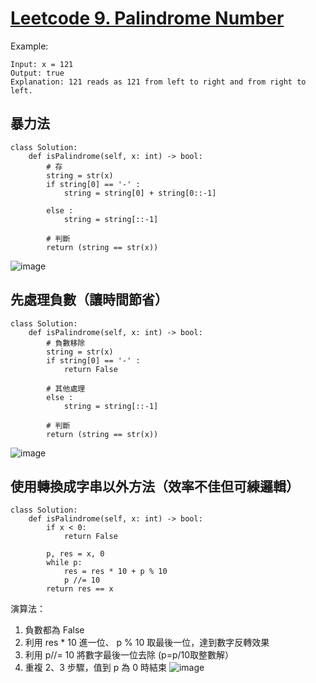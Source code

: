 # [Leetcode 9. Palindrome Number](https://leetcode.com/problems/palindrome-number/)

Example:
```
Input: x = 121
Output: true
Explanation: 121 reads as 121 from left to right and from right to left.
```

## 暴力法
```python3=
class Solution:
    def isPalindrome(self, x: int) -> bool:
        # 存
        string = str(x)
        if string[0] == '-' :
            string = string[0] + string[0::-1]
            
        else :
            string = string[::-1]
                        
        # 判斷
        return (string == str(x))
```
![image](https://user-images.githubusercontent.com/69243911/148691628-a7944ea4-00d0-436e-89e4-299b5e8a75bb.png)

## 先處理負數（讓時間節省）
```python3=
class Solution:
    def isPalindrome(self, x: int) -> bool:
        # 負數移除
        string = str(x)
        if string[0] == '-' :
            return False
        
        # 其他處理
        else :
            string = string[::-1]
                        
        # 判斷
        return (string == str(x))
```
![image](https://user-images.githubusercontent.com/69243911/148691866-d8305c4d-be8c-4add-bc0d-60083c52eb1c.png)

## 使用轉換成字串以外方法（效率不佳但可練邏輯）
```python3=
class Solution:
    def isPalindrome(self, x: int) -> bool:
        if x < 0:
            return False
        
        p, res = x, 0
        while p:
            res = res * 10 + p % 10
            p //= 10
        return res == x
```
演算法：
1. 負數都為 False
2. 利用 res * 10 進一位、 p % 10 取最後一位，達到數字反轉效果
3. 利用 p//= 10 將數字最後一位去除 (p=p/10取整數解）
4. 重複 2、3 步驟，值到 p 為 0 時結束
![image](https://user-images.githubusercontent.com/69243911/148692305-95adbff8-5f67-4e3d-8709-f51651c4c851.png)



